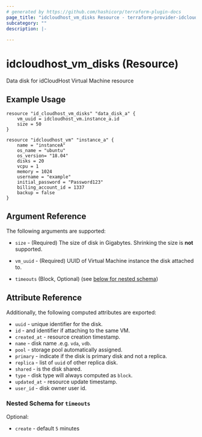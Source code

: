 ```yaml
---
# generated by https://github.com/hashicorp/terraform-plugin-docs
page_title: "idcloudhost_vm_disks Resource - terraform-provider-idcloudhost"
subcategory: ""
description: |-
  
---
```


# idcloudhost_vm_disks (Resource)
Data disk for idCloudHost Virtual Machine resource

## Example Usage
```
resource "id_cloudhost_vm_disks" "data_disk_a" {
    vm_uuid = idcloudhost_vm.instance_a.id
    size = 50
}

resource "idcloudhost_vm" "instance_a" {
    name = "instanceA"
    os_name = "ubuntu"
    os_version= "18.04"
    disks = 20
    vcpu = 1
    memory = 1024
    username = "example"
    initial_password = "Password123"
    billing_account_id = 1337
    backup = false
}
```

## Argument Reference
The following arguments are supported:


- `size` - (Required) The size of disk in Gigabytes. Shrinking the size is **not** supported.
- `vm_uuid` - (Required) UUID of Virtual Machine instance the disk attached to.

- `timeouts` (Block, Optional) (see [below for nested schema](#nestedblock--timeouts))

## Attribute Reference
Additionally, the following computed attributes are exported:
- `uuid` - unique identifier for the disk.
- `id` - and identifier if attaching to the same VM.
- `created_at` - resource creation timestamp.
- `name` - disk name .e.g. `vda`, `vdb`.
- `pool` - storage pool automatically assigned.
- `primary` - indicate if the disk is primary disk and not a replica.
- `replica` - list of `uuid` of other replica disk.
- `shared` - is the disk shared.
- `type` - disk type will always computed as `block`.
- `updated_at` - resource update timestamp.
- `user_id` - disk owner user id.

<a id="nestedblock--timeouts"></a>
### Nested Schema for `timeouts`

Optional:

- `create` - default `5` minutes
